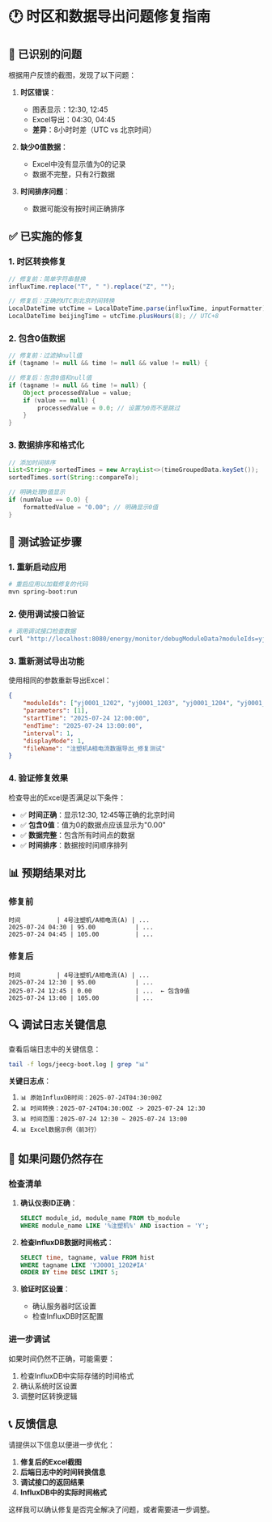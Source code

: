 # 🕐 时区和数据导出问题修复指南

## 🐛 已识别的问题

根据用户反馈的截图，发现了以下问题：

1. **时区错误**：
   - 图表显示：12:30, 12:45
   - Excel导出：04:30, 04:45
   - **差异**：8小时时差（UTC vs 北京时间）

2. **缺少0值数据**：
   - Excel中没有显示值为0的记录
   - 数据不完整，只有2行数据

3. **时间排序问题**：
   - 数据可能没有按时间正确排序

## ✅ 已实施的修复

### 1. 时区转换修复

```java
// 修复前：简单字符串替换
influxTime.replace("T", " ").replace("Z", "");

// 修复后：正确的UTC到北京时间转换
LocalDateTime utcTime = LocalDateTime.parse(influxTime, inputFormatter);
LocalDateTime beijingTime = utcTime.plusHours(8); // UTC+8
```

### 2. 包含0值数据

```java
// 修复前：过滤掉null值
if (tagname != null && time != null && value != null) {

// 修复后：包含0值和null值
if (tagname != null && time != null) {
    Object processedValue = value;
    if (value == null) {
        processedValue = 0.0; // 设置为0而不是跳过
    }
}
```

### 3. 数据排序和格式化

```java
// 添加时间排序
List<String> sortedTimes = new ArrayList<>(timeGroupedData.keySet());
sortedTimes.sort(String::compareTo);

// 明确处理0值显示
if (numValue == 0.0) {
    formattedValue = "0.00"; // 明确显示0值
}
```

## 🧪 测试验证步骤

### 1. 重新启动应用

```bash
# 重启应用以加载修复的代码
mvn spring-boot:run
```

### 2. 使用调试接口验证

```bash
# 调用调试接口检查数据
curl "http://localhost:8080/energy/monitor/debugModuleData?moduleIds=yj0001_1202,yj0001_1203,yj0001_1204,yj0001_1205"
```

### 3. 重新测试导出功能

使用相同的参数重新导出Excel：

```json
{
    "moduleIds": ["yj0001_1202", "yj0001_1203", "yj0001_1204", "yj0001_1205"],
    "parameters": [1],
    "startTime": "2025-07-24 12:00:00",
    "endTime": "2025-07-24 13:00:00",
    "interval": 1,
    "displayMode": 1,
    "fileName": "注塑机A相电流数据导出_修复测试"
}
```

### 4. 验证修复效果

检查导出的Excel是否满足以下条件：

- ✅ **时间正确**：显示12:30, 12:45等正确的北京时间
- ✅ **包含0值**：值为0的数据点应该显示为"0.00"
- ✅ **数据完整**：包含所有时间点的数据
- ✅ **时间排序**：数据按时间顺序排列

## 📊 预期结果对比

### 修复前
```
时间          | 4号注塑机/A相电流(A) | ...
2025-07-24 04:30 | 95.00           | ...
2025-07-24 04:45 | 105.00          | ...
```

### 修复后
```
时间          | 4号注塑机/A相电流(A) | ...
2025-07-24 12:30 | 95.00           | ...
2025-07-24 12:45 | 0.00            | ...  ← 包含0值
2025-07-24 13:00 | 105.00          | ...
```

## 🔍 调试日志关键信息

查看后端日志中的关键信息：

```bash
tail -f logs/jeecg-boot.log | grep "📊"
```

**关键日志点**：
1. `📊 原始InfluxDB时间：2025-07-24T04:30:00Z`
2. `📊 时间转换：2025-07-24T04:30:00Z -> 2025-07-24 12:30`
3. `📊 时间范围：2025-07-24 12:30 ~ 2025-07-24 13:00`
4. `📊 Excel数据示例（前3行）`

## 🚨 如果问题仍然存在

### 检查清单

1. **确认仪表ID正确**：
   ```sql
   SELECT module_id, module_name FROM tb_module 
   WHERE module_name LIKE '%注塑机%' AND isaction = 'Y';
   ```

2. **检查InfluxDB数据时间格式**：
   ```sql
   SELECT time, tagname, value FROM hist 
   WHERE tagname LIKE 'YJ0001_1202#IA' 
   ORDER BY time DESC LIMIT 5;
   ```

3. **验证时区设置**：
   - 确认服务器时区设置
   - 检查InfluxDB时区配置

### 进一步调试

如果时间仍然不正确，可能需要：
1. 检查InfluxDB中实际存储的时间格式
2. 确认系统时区设置
3. 调整时区转换逻辑

## 📞 反馈信息

请提供以下信息以便进一步优化：

1. **修复后的Excel截图**
2. **后端日志中的时间转换信息**
3. **调试接口的返回结果**
4. **InfluxDB中的实际时间格式**

这样我可以确认修复是否完全解决了问题，或者需要进一步调整。
